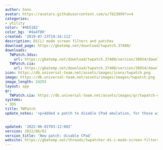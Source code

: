 ```yaml
---
author: Sono
avatar: https://avatars.githubusercontent.com/u/7823099?v=4
categories:
- utility
color: '#4b5182'
color_bg: '#4a4f80'
created: '2019-07-23T19:16:11Z'
description: DS(i) mode screen filters and patches
download_page: https://gbatemp.net/download/twpatch.37400/
downloads:
  TWPatch.3dsx:
    url: https://gbatemp.net/download/twpatch.37400/version/38954/download?file=312135
  TWPatch.cia:
    url: https://gbatemp.net/download/twpatch.37400/version/38954/download?file=312134
icon: https://db.universal-team.net/assets/images/icons/twpatch.png
image: https://db.universal-team.net/assets/images/images/twpatch.png
image_length: 24255
layout: app
qr:
  TWPatch.cia: https://db.universal-team.net/assets/images/qr/twpatch-cia.png
systems:
- 3DS
title: TWPatch
update_notes: '<p>Added a patch to disable CPad emulation, for those with broken CPad.</p>

  '
updated: '2022-06-01T03:12:00Z'
version: 2022/06/01
version_title: 'New patch: disable CPad'
website: https://gbatemp.net/threads/twpatcher-ds-i-mode-screen-filters-and-patches.542694/
---
```


